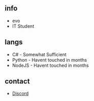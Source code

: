 <h2 align="left">info</h2>

- evo
- IT Student

<h2 align="left">langs</h2>

- C# - Somewhat Sufficient
- Python - Havent touched in months
- NodeJS - Havent touched in months

<h2 align="left">contact</h2>

- [Discord](https://discord.com/users/527458512390062100)
